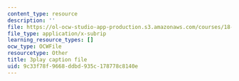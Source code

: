 ```yaml
---
content_type: resource
description: ''
file: https://ol-ocw-studio-app-production.s3.amazonaws.com/courses/18-06sc-linear-algebra-fall-2011/9c33f78f9668ddbd935c178778c8140e_yjBerM5jWsc.srt
file_type: application/x-subrip
learning_resource_types: []
ocw_type: OCWFile
resourcetype: Other
title: 3play caption file
uid: 9c33f78f-9668-ddbd-935c-178778c8140e
---
```

